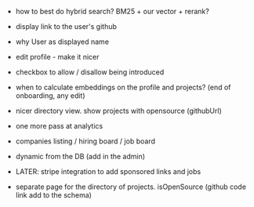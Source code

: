 - how to best do hybrid search? BM25 + our vector + rerank?



- display link to the user's github

- why User as displayed name

- edit profile - make it nicer

- checkbox to allow / disallow being introduced

- when to calculate embeddings on the profile and projects? (end of onboarding, any edit)

- nicer directory view. show projects with opensource (githubUrl)

- one more pass at analytics

- companies listing / hiring board / job board

- dynamic from the DB (add in the admin)

- LATER: stripe integration to add sponsored links and jobs

- separate page for the directory of projects. isOpenSource (github code link add to the schema)

